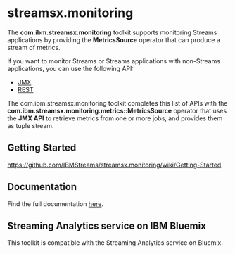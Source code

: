 # streamsx.monitoring

The **com.ibm.streamsx.monitoring** toolkit supports monitoring Streams applications
by providing the **MetricsSource** operator that can produce a stream of metrics.

If you want to monitor Streams or Streams applications with non-Streams
applications, you can use the following API:

* [JMX](http://www.ibm.com/support/knowledgecenter/SSCRJU_4.2.0/com.ibm.streams.ref.doc/doc/jmxapi.html)
* [REST](http://www.ibm.com/support/knowledgecenter/SSCRJU_4.2.0/com.ibm.streams.restapi.doc/doc/restapis.html)

The com.ibm.streamsx.monitoring toolkit completes this list of APIs with the
**com.ibm.streamsx.monitoring.metrics::MetricsSource** operator that uses the **JMX API**
to retrieve metrics from one or more jobs, and provides them as tuple stream.

## Getting Started

https://github.com/IBMStreams/streamsx.monitoring/wiki/Getting-Started

## Documentation

Find the full documentation [here](https://ibmstreams.github.io/streamsx.monitoring/).

## Streaming Analytics service on IBM Bluemix

This toolkit is compatible with the Streaming Analytics service on Bluemix.


